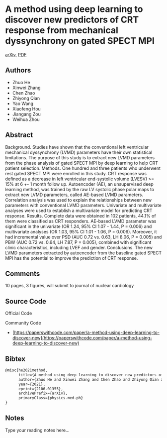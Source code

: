 
# A method using deep learning to discover new predictors of CRT response from mechanical dyssynchrony on gated SPECT MPI

[arXiv](https://arxiv.org/abs/2106.01355), [PDF](https://arxiv.org/pdf/2106.01355.pdf)

## Authors

- Zhuo He
- Xinwei Zhang
- Chen Zhao
- Zhiyong Qian
- Yao Wang
- Xiaofeng Hou
- Jiangang Zou
- Weihua Zhou

## Abstract

Background. Studies have shown that the conventional left ventricular mechanical dyssynchrony (LVMD) parameters have their own statistical limitations. The purpose of this study is to extract new LVMD parameters from the phase analysis of gated SPECT MPI by deep learning to help CRT patient selection. Methods. One hundred and three patients who underwent rest gated SPECT MPI were enrolled in this study. CRT response was defined as a decrease in left ventricular end-systolic volume (LVESV) >= 15% at 6 +- 1 month follow up. Autoencoder (AE), an unsupervised deep learning method, was trained by the raw LV systolic phase polar maps to extract new LVMD parameters, called AE-based LVMD parameters. Correlation analysis was used to explain the relationships between new parameters with conventional LVMD parameters. Univariate and multivariate analyses were used to establish a multivariate model for predicting CRT response. Results. Complete data were obtained in 102 patients, 44.1% of them were classified as CRT responders. AE-based LVMD parameter was significant in the univariate (OR 1.24, 95% CI 1.07 - 1.44, P = 0.006) and multivariate analyses (OR 1.03, 95% CI 1.01 - 1.06, P = 0.006). Moreover, it had incremental value over PSD (AUC 0.72 vs. 0.63, LH 8.06, P = 0.005) and PBW (AUC 0.72 vs. 0.64, LH 7.87, P = 0.005), combined with significant clinic characteristics, including LVEF and gender. Conclusions. The new LVMD parameters extracted by autoencoder from the baseline gated SPECT MPI has the potential to improve the prediction of CRT response.

## Comments

10 pages, 3 figures, will submit to journal of nuclear cardiology

## Source Code

Official Code



Community Code

- [https://paperswithcode.com/paper/a-method-using-deep-learning-to-discover-new](https://paperswithcode.com/paper/a-method-using-deep-learning-to-discover-new)

## Bibtex

```tex
@misc{he2021method,
      title={A method using deep learning to discover new predictors of CRT response from mechanical dyssynchrony on gated SPECT MPI}, 
      author={Zhuo He and Xinwei Zhang and Chen Zhao and Zhiyong Qian and Yao Wang and Xiaofeng Hou and Jiangang Zou and Weihua Zhou},
      year={2021},
      eprint={2106.01355},
      archivePrefix={arXiv},
      primaryClass={physics.med-ph}
}
```

## Notes

Type your reading notes here...

